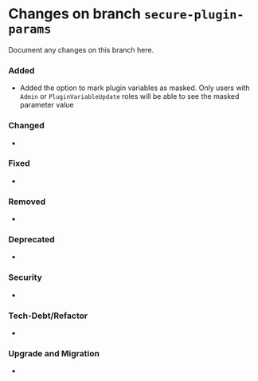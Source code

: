 # Changes on branch `secure-plugin-params`
Document any changes on this branch here.
### Added
- Added the option to mark plugin variables as masked. Only users with `Admin` or `PluginVariableUpdate` roles will be able to see the masked parameter value 

### Changed
- 

### Fixed
- 

### Removed
- 

### Deprecated
- 

### Security
- 

### Tech-Debt/Refactor
- 

### Upgrade and Migration
- 
